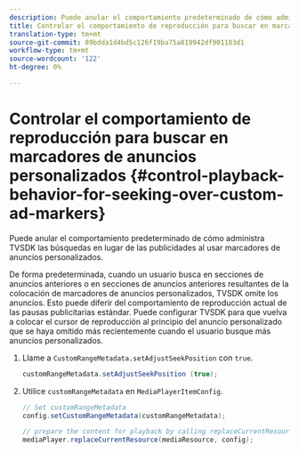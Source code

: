 ```yaml
---
description: Puede anular el comportamiento predeterminado de cómo administra TVSDK las búsquedas en lugar de las publicidades al usar marcadores de anuncios personalizados.
title: Controlar el comportamiento de reproducción para buscar en marcadores de anuncios personalizados
translation-type: tm+mt
source-git-commit: 89bdda1d4bd5c126f19ba75a819942df901183d1
workflow-type: tm+mt
source-wordcount: '122'
ht-degree: 0%

---
```



# Controlar el comportamiento de reproducción para buscar en marcadores de anuncios personalizados {#control-playback-behavior-for-seeking-over-custom-ad-markers}

Puede anular el comportamiento predeterminado de cómo administra TVSDK las búsquedas en lugar de las publicidades al usar marcadores de anuncios personalizados.

De forma predeterminada, cuando un usuario busca en secciones de anuncios anteriores o en secciones de anuncios anteriores resultantes de la colocación de marcadores de anuncios personalizados, TVSDK omite los anuncios. Esto puede diferir del comportamiento de reproducción actual de las pausas publicitarias estándar. Puede configurar TVSDK para que vuelva a colocar el cursor de reproducción al principio del anuncio personalizado que se haya omitido más recientemente cuando el usuario busque más anuncios personalizados.

1. Llame a `CustomRangeMetadata.setAdjustSeekPosition` con `true`.

   ```java
   customRangeMetadata.setAdjustSeekPosition (true);
   ```

1. Utilice `customRangeMetadata` en `MediaPlayerItemConfig`.

   ```java
   // Set customRangeMetadata 
   config.setCustomRangeMetadata(customRangeMetadata); 
   
   // prepare the content for playback by calling replaceCurrentResource 
   mediaPlayer.replaceCurrentResource(mediaResource, config); 
   ```

